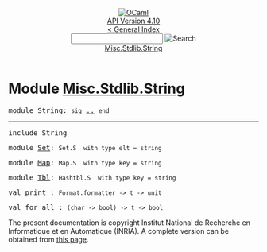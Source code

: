 <!-- ((! set title API !)) ((! set documentation !)) ((! set api !)) ((! set nobreadcrumb !)) -->
<div class="api"><header><nav class="toc brand"><a class="brand" href="https://ocaml.org/"><img src="colour-logo-gray.svg" class="svg" alt="OCaml"></a></nav><nav class="toc"><div class="toc_version"><a href="/docs" id="version-select">API Version 4.10</a></div><a href="index.html">&lt; General Index</a><div class="api_search"><input type="text" name="apisearch" id="api_search" oninput="mySearch(false);" onkeypress="this.oninput();" onclick="this.oninput();" onpaste="this.oninput();">
<img src="search_icon.svg" alt="Search" class="svg" onclick="mySearch(false)"></div>
<div id="search_results"></div><div class="toc_title"><a href="#top">Misc.Stdlib.String</a></div><ul></ul></nav></header>

<h1>Module <a href="type_Misc.Stdlib.String.html">Misc.Stdlib.String</a></h1>

<pre><span id="MODULEString"><span class="keyword">module</span> String</span>: <code class="code"><span class="keyword">sig</span></code> <a href="Misc.Stdlib.String.html">..</a> <code class="code"><span class="keyword">end</span></code></pre><hr width="100%">

<pre><span class="keyword">include</span> String</pre>

<pre><span id="MODULESet"><span class="keyword">module</span> <a href="Misc.Stdlib.String.Set.html">Set</a></span>: <code class="type">Set.S</code><code class="type">  with type elt = string</code></pre>
<pre><span id="MODULEMap"><span class="keyword">module</span> <a href="Misc.Stdlib.String.Map.html">Map</a></span>: <code class="type">Map.S</code><code class="type">  with type key = string</code></pre>
<pre><span id="MODULETbl"><span class="keyword">module</span> <a href="Misc.Stdlib.String.Tbl.html">Tbl</a></span>: <code class="type">Hashtbl.S</code><code class="type">  with type key = string</code></pre>
<pre><span id="VALprint"><span class="keyword">val</span> print</span> : <code class="type">Format.formatter -&gt; t -&gt; unit</code></pre>
<pre><span id="VALfor_all"><span class="keyword">val</span> for_all</span> : <code class="type">(char -&gt; bool) -&gt; t -&gt; bool</code></pre>
<div class="copyright">The present documentation is copyright Institut National de Recherche en Informatique et en Automatique (INRIA). A complete version can be obtained from <a href="http://caml.inria.fr/pub/docs/manual-ocaml/">this page</a>.</div></div>